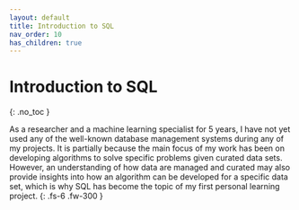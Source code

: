 ```yaml
---
layout: default
title: Introduction to SQL
nav_order: 10
has_children: true
---
```

# Introduction to SQL
{: .no_toc }

As a researcher and a machine learning specialist for 5 years, I have not yet used any of the well-known database management systems during any of my projects. It is partially because the main focus of my work has been on developing algorithms to solve specific problems given curated data sets. However, an understanding of how data are managed and curated may also provide insights into how an algorithm can be developed for a specific data set, which is why SQL has become the topic of my first personal learning project. 
{: .fs-6 .fw-300 }